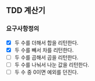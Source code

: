 ## TDD 계산기

### 요구사항정의
- [X] 두 수를 더해서 합을 리턴한다.
- [X] 두 수를 빼서 차를 리턴한다.
- [ ] 두 수를 곱해서 곱을 리턴한다.
- [ ] 두 수를 나눠서 나눈 값을 리턴한다.
- [ ] 두 수 중 0이면 예외를 던진다.
